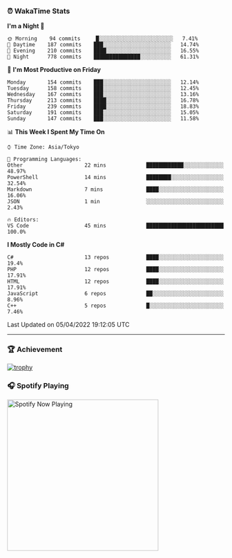 ### ⏰ WakaTime Stats


<!--START_SECTION:waka-->
**I'm a Night 🦉** 

```text
🌞 Morning    94 commits     █░░░░░░░░░░░░░░░░░░░░░░░░   7.41% 
🌆 Daytime    187 commits    ███░░░░░░░░░░░░░░░░░░░░░░   14.74% 
🌃 Evening    210 commits    ████░░░░░░░░░░░░░░░░░░░░░   16.55% 
🌙 Night      778 commits    ███████████████░░░░░░░░░░   61.31%

```
📅 **I'm Most Productive on Friday** 

```text
Monday       154 commits    ███░░░░░░░░░░░░░░░░░░░░░░   12.14% 
Tuesday      158 commits    ███░░░░░░░░░░░░░░░░░░░░░░   12.45% 
Wednesday    167 commits    ███░░░░░░░░░░░░░░░░░░░░░░   13.16% 
Thursday     213 commits    ████░░░░░░░░░░░░░░░░░░░░░   16.78% 
Friday       239 commits    ████░░░░░░░░░░░░░░░░░░░░░   18.83% 
Saturday     191 commits    ███░░░░░░░░░░░░░░░░░░░░░░   15.05% 
Sunday       147 commits    ███░░░░░░░░░░░░░░░░░░░░░░   11.58%

```


📊 **This Week I Spent My Time On** 

```text
⌚︎ Time Zone: Asia/Tokyo

💬 Programming Languages: 
Other                    22 mins             ████████████░░░░░░░░░░░░░   48.97% 
PowerShell               14 mins             ████████░░░░░░░░░░░░░░░░░   32.54% 
Markdown                 7 mins              ████░░░░░░░░░░░░░░░░░░░░░   16.06% 
JSON                     1 min               ░░░░░░░░░░░░░░░░░░░░░░░░░   2.43%

🔥 Editors: 
VS Code                  45 mins             █████████████████████████   100.0%

```

**I Mostly Code in C#** 

```text
C#                       13 repos            ████░░░░░░░░░░░░░░░░░░░░░   19.4% 
PHP                      12 repos            ████░░░░░░░░░░░░░░░░░░░░░   17.91% 
HTML                     12 repos            ████░░░░░░░░░░░░░░░░░░░░░   17.91% 
JavaScript               6 repos             ██░░░░░░░░░░░░░░░░░░░░░░░   8.96% 
C++                      5 repos             █░░░░░░░░░░░░░░░░░░░░░░░░   7.46%

```



 Last Updated on 05/04/2022 19:12:05 UTC
<!--END_SECTION:waka-->

---

### 🏆 Achievement

[![trophy](https://github-profile-trophy.vercel.app/?username=Slime-hatena&theme=flat&no-bg=true&no-frame=true&column=8)](https://github.com/ryo-ma/github-profile-trophy)

### 🎧 Spotify Playing

[<img src="https://spotify-now-playing-slime-hatena.vercel.app/api/spotify-playing" alt="Spotify Now Playing" width="350" />](https://open.spotify.com/user/slime_hatena)

<!--
**Slime-hatena/Slime-hatena** is a ✨ _special_ ✨ repository because its `README.md` (this file) appears on your GitHub profile.

Here are some ideas to get you started:

- 🔭 I’m currently working on ...
- 🌱 I’m currently learning ...
- 👯 I’m looking to collaborate on ...
- 🤔 I’m looking for help with ...
- 💬 Ask me about ...
- 📫 How to reach me: ...
- 😄 Pronouns: ...
- ⚡ Fun fact: ...
-->
